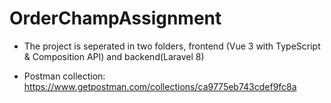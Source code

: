 # OrderChampAssignment

- The project is seperated in two folders, frontend (Vue 3 with TypeScript & Composition API) and backend(Laravel 8)

- Postman collection: https://www.getpostman.com/collections/ca9775eb743cdef9fc8a
